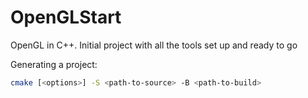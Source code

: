 # OpenGLStart
OpenGL in C++. Initial project with all the tools set up and ready to go

Generating a project:

```bash
cmake [<options>] -S <path-to-source> -B <path-to-build>
```